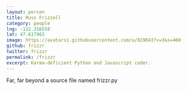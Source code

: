 ```yaml
---
layout: person
title: Russ Frizzell
category: people
lng: -122.316558
lat: 47.617963
image: https://avatars1.githubusercontent.com/u/829843?v=3&s=460
github: frizzr
twitter: frizzr
permalink: /frizzr
excerpt: Karma-deficient Python and Javascript coder.
---
```

Far, far beyond a source file named frizzr.py

